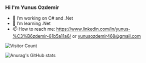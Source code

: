### Hi I'm Yunus Ozdemir

- 🔭 I’m working on C# and .Net
- 🌱 I’m learning .Net
- 📫 How to reach me: https://www.linkedin.com/in/yunus-%C3%B6zdemir-61b5a11a6/ or yunusozdemir468@gmail.com

![Visitor Count](https://profile-counter.glitch.me/{YunusOzdemirr}/count.svg)


![Anurag's GitHub stats](https://github-readme-stats.vercel.app/api?username=anuraghazra&theme=radical&show_icons=true)
